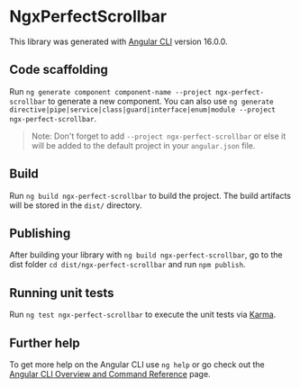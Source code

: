# NgxPerfectScrollbar

This library was generated with [Angular CLI](https://github.com/angular/angular-cli) version 16.0.0.

## Code scaffolding

Run `ng generate component component-name --project ngx-perfect-scrollbar` to generate a new component. You can also use `ng generate directive|pipe|service|class|guard|interface|enum|module --project ngx-perfect-scrollbar`.
> Note: Don't forget to add `--project ngx-perfect-scrollbar` or else it will be added to the default project in your `angular.json` file. 

## Build

Run `ng build ngx-perfect-scrollbar` to build the project. The build artifacts will be stored in the `dist/` directory.

## Publishing

After building your library with `ng build ngx-perfect-scrollbar`, go to the dist folder `cd dist/ngx-perfect-scrollbar` and run `npm publish`.

## Running unit tests

Run `ng test ngx-perfect-scrollbar` to execute the unit tests via [Karma](https://karma-runner.github.io).

## Further help

To get more help on the Angular CLI use `ng help` or go check out the [Angular CLI Overview and Command Reference](https://angular.io/cli) page.
